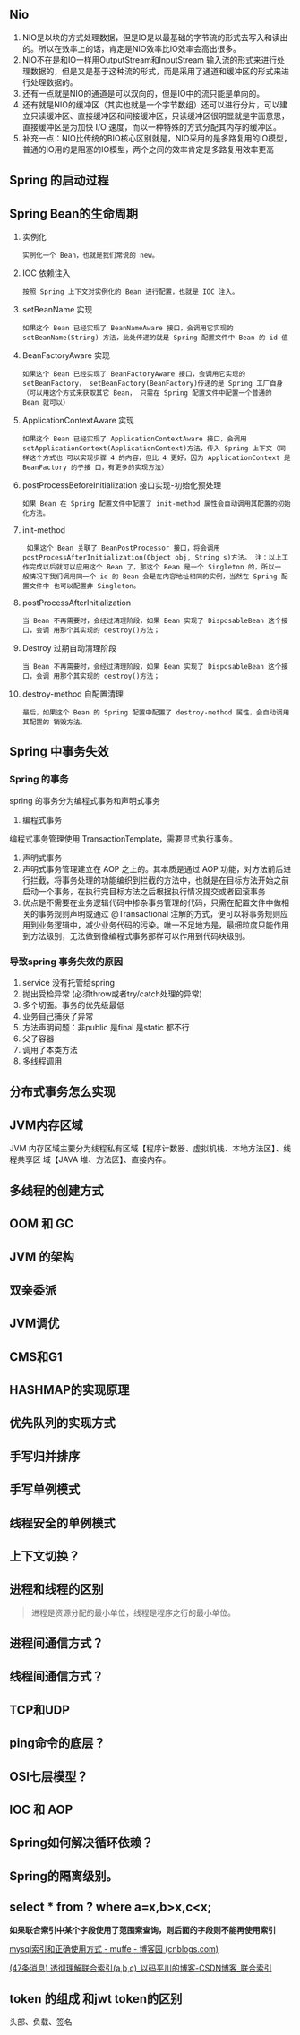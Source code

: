 ## Nio

1. NIO是以块的方式处理数据，但是IO是以最基础的字节流的形式去写入和读出的。所以在效率上的话，肯定是NIO效率比IO效率会高出很多。
2. NIO不在是和IO一样用OutputStream和InputStream 输入流的形式来进行处理数据的，但是又是基于这种流的形式，而是采用了通道和缓冲区的形式来进行处理数据的。
3. 还有一点就是NIO的通道是可以双向的，但是IO中的流只能是单向的。
4. 还有就是NIO的缓冲区（其实也就是一个字节数组）还可以进行分片，可以建立只读缓冲区、直接缓冲区和间接缓冲区，只读缓冲区很明显就是字面意思，直接缓冲区是为加快 I/O 速度，而以一种特殊的方式分配其内存的缓冲区。
5. 补充一点：NIO比传统的BIO核心区别就是，NIO采用的是多路复用的IO模型，普通的IO用的是阻塞的IO模型，两个之间的效率肯定是多路复用效率更高

## Spring 的启动过程



## Spring Bean的生命周期

1. 实例化

   `实例化一个 Bean，也就是我们常说的 new。`

2. IOC 依赖注入

   `按照 Spring 上下文对实例化的 Bean 进行配置，也就是 IOC 注入。`

3. setBeanName 实现

   `如果这个 Bean 已经实现了 BeanNameAware 接口，会调用它实现的 setBeanName(String) 方法，此处传递的就是 Spring 配置文件中 Bean 的 id 值`

4. BeanFactoryAware 实现

   `如果这个 Bean 已经实现了 BeanFactoryAware 接口，会调用它实现的 setBeanFactory， setBeanFactory(BeanFactory)传递的是 Spring 工厂自身（可以用这个方式来获取其它 Bean， 只需在 Spring 配置文件中配置一个普通的 Bean 就可以）`

5. ApplicationContextAware 实现

   `如果这个 Bean 已经实现了 ApplicationContextAware 接口，会调用 setApplicationContext(ApplicationContext)方法，传入 Spring 上下文（同样这个方式也 可以实现步骤 4 的内容，但比 4 更好，因为 ApplicationContext 是 BeanFactory 的子接 口，有更多的实现方法）`

6. postProcessBeforeInitialization 接口实现-初始化预处理

   `如果 Bean 在 Spring 配置文件中配置了 init-method 属性会自动调用其配置的初始化方法。`

7. init-method

   ` 如果这个 Bean 关联了 BeanPostProcessor 接口，将会调用 postProcessAfterInitialization(Object obj, String s)方法。 注：以上工作完成以后就可以应用这个 Bean 了，那这个 Bean 是一个 Singleton 的，所以一 般情况下我们调用同一个 id 的 Bean 会是在内容地址相同的实例，当然在 Spring 配置文件中 也可以配置非 Singleton。`

8. postProcessAfterInitialization

   `当 Bean 不再需要时，会经过清理阶段，如果 Bean 实现了 DisposableBean 这个接口，会调 用那个其实现的 destroy()方法；`

9. Destroy 过期自动清理阶段

   `当 Bean 不再需要时，会经过清理阶段，如果 Bean 实现了 DisposableBean 这个接口，会调 用那个其实现的 destroy()方法；`

10. destroy-method 自配置清理

    `最后，如果这个 Bean 的 Spring 配置中配置了 destroy-method 属性，会自动调用其配置的 销毁方法。`

## Spring 中事务失效

### Spring 的事务

spring 的事务分为编程式事务和声明式事务

1. 编程式事务


编程式事务管理使用 TransactionTemplate，需要显式执行事务。

1. 声明式事务
2. 声明式事务管理建立在 AOP 之上的。其本质是通过 AOP 功能，对方法前后进行拦截，将事务处理的功能编织到拦截的方法中，也就是在目标方法开始之前启动一个事务，在执行完目标方法之后根据执行情况提交或者回滚事务
3. 优点是不需要在业务逻辑代码中掺杂事务管理的代码，只需在配置文件中做相关的事务规则声明或通过 @Transactional 注解的方式，便可以将事务规则应用到业务逻辑中，减少业务代码的污染。唯一不足地方是，最细粒度只能作用到方法级别，无法做到像编程式事务那样可以作用到代码块级别。

### 导致spring 事务失效的原因

1. service 没有托管给spring
2. 抛出受检异常 (必须throw或者try/catch处理的异常)
3. 多个切面。事务的优先级最低
4. 业务自己捕获了异常
5. 方法声明问题：非public 是final 是static 都不行
6. 父子容器
7. 调用了本类方法
8. 多线程调用

## 分布式事务怎么实现



## JVM内存区域

JVM 内存区域主要分为线程私有区域【程序计数器、虚拟机栈、本地方法区】、线程共享区 域【JAVA 堆、方法区】、直接内存。

## 多线程的创建方式



## OOM 和 GC



## JVM 的架构



## 双亲委派



## JVM调优



## CMS和G1



## HASHMAP的实现原理



## 优先队列的实现方式



## 手写归并排序



## 手写单例模式



## 线程安全的单例模式



## 上下文切换？



## 进程和线程的区别

> 进程是资源分配的最小单位，线程是程序之行的最小单位。



## 进程间通信方式？



## 线程间通信方式？



## TCP和UDP



## ping命令的底层？



## OSI七层模型？



## IOC 和 AOP



## Spring如何解决循环依赖？



## Spring的隔离级别。



## select * from ? where a=x,b>x,c<x;

**如果联合索引中某个字段使用了范围索查询，则后面的字段则不能再使用索引**

[mysql索引和正确使用方式 - muffe - 博客园 (cnblogs.com)](https://www.cnblogs.com/muffe/p/6667125.html)

[(47条消息) 透彻理解联合索引(a,b,c)_以码平川的博客-CSDN博客_联合索引](https://blog.csdn.net/qq_41076577/article/details/107569200)



## token 的组成 和jwt token的区别

头部、负载、签名